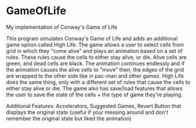 # GameOfLife
My implementation of Conway's Game of Life

This program simulates Conway's Game of Life and adds an additional game option called High Life. The game allows a user to select cells from grid in which they "come alive" and plays an animation based on a set of rules. These rules cause the cells to either stay alive, or die. Alive cells are green, and dead cells are black. The animation continues endlessly and if the animation causes the alive cells to "move" then, the edges of the grid are wrapped to the other side like in pac-man and other games. High Life does the same thing, only with a different set of rules that cause the cells to either stay alive or die. The game also has save/load features that allows the user to save the state of the cells + the type of game they're playing.

Additional Features: Accelerators, Suggested Games, Revert Button that displays the original state (useful if your messing around and don't remember the original state but liked the animation)
